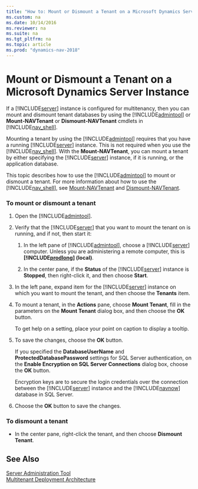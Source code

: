 ```yaml
---
title: "How to: Mount or Dismount a Tenant on a Microsoft Dynamics Server Instance"
ms.custom: na
ms.date: 10/14/2016
ms.reviewer: na
ms.suite: na
ms.tgt_pltfrm: na
ms.topic: article
ms.prod: "dynamics-nav-2018"
---
```

# Mount or Dismount a Tenant on a Microsoft Dynamics Server Instance
If a [!INCLUDE[server](../developer/includes/server.md)] instance is configured for multitenancy, then you can mount and dismount tenant databases by using the [!INCLUDE[admintool](../developer/includes/admintool.md)] or **Mount-NAVTenant** or **Dismount-NAVTenant** cmdlets in [!INCLUDE[nav_shell](../developer/includes/nav_shell_md.md)].  

 Mounting a tenant by using the [!INCLUDE[admintool](../developer/includes/admintool.md)] requires that you have a running [!INCLUDE[server](../developer/includes/server.md)] instance. This is not required when you use the [!INCLUDE[nav_shell](../developer/includes/nav_shell_md.md)]. With the **Mount-NAVTenant**, you can mount a tenant by either specifying the [!INCLUDE[server](../developer/includes/server.md)] instance, if it is running, or the application database.  

 This topic describes how to use the [!INCLUDE[admintool](../developer/includes/admintool.md)] to mount or dismount a tenant. For more information about how to use the [!INCLUDE[nav_shell](../developer/includes/nav_shell_md.md)], see [Mount-NAVTenant](https://go.microsoft.com/FwLink/?LinkId=401372) and [Dismount-NAVTenant](https://go.microsoft.com/FwLink/?LinkId=401354).  

### To mount or dismount a tenant  

1.  Open the [!INCLUDE[admintool](../developer/includes/admintool.md)].  

2.  Verify that the [!INCLUDE[server](../developer/includes/server.md)] that you want to mount the tenant on is running, and if not, then start it:  

    1.  In the left pane of [!INCLUDE[admintool](../developer/includes/admintool.md)], choose a [!INCLUDE[server](../developer/includes/server.md)] computer. Unless you are administering a remote computer, this is **[!INCLUDE[prodlong](../developer/includes/prodlong.md)] \(local\)**.  

    2.  In the center pane, if the **Status** of the [!INCLUDE[server](../developer/includes/server.md)] instance is **Stopped**, then right-click it, and then choose **Start**.  

3.  In the left pane, expand item for the [!INCLUDE[server](../developer/includes/server.md)] instance on which you want to mount the tenant, and then choose the **Tenants** item.  

4.  To mount a tenant, in the **Actions** pane, choose **Mount Tenant**, fill in the parameters on the **Mount Tenant** dialog box, and then choose the **OK** button.  

     To get help on a setting, place your point on caption to display a tooltip.  

    
5.  To save the changes, choose the **OK** button.  

     If you specified the **DatabaseUserName** and **ProtectedDatabasePassword** settings for SQL Server authentication, on the **Enable Encryption on SQL Server Connections** dialog box, choose the **OK** button.  

     Encryption keys are to secure the login credentials over the connection between the [!INCLUDE[server](../developer/includes/server.md)] instance and the [!INCLUDE[navnow](../developer/includes/navnow_md.md)] database in SQL Server.  

6.  Choose the **OK** button to save the changes.  

### To dismount a tenant  

-   In the center pane, right-click the tenant, and then choose **Dismount Tenant**.  

## See Also  
 [Server Administration Tool](administration-tool.md)   
 [Multitenant Deployment Architecture](../deployment/Multitenant-Deployment-Architecture.md)
